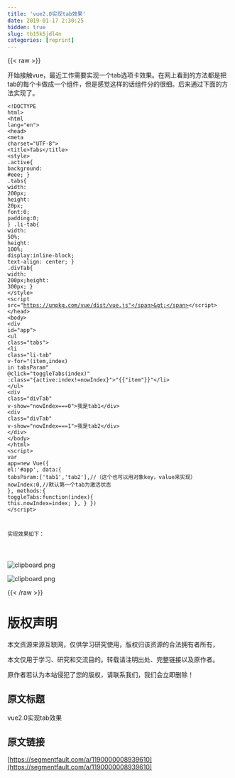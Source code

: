 ```yaml
---
title: 'vue2.0实现tab效果' 
date: 2019-01-17 2:30:25
hidden: true
slug: tb15k5jdl4n
categories: [reprint]
---
```


{{< raw >}}

                    
<p>开始接触vue，最近工作需要实现一个tab选项卡效果。在网上看到的方法都是把tab的每个卡做成一个组件，但是感觉这样的话组件分的很细。后来通过下面的方法实现了。</p>
<div class="widget-codetool" style="display:none;">
      <div class="widget-codetool--inner">
      <span class="selectCode code-tool" data-toggle="tooltip" data-placement="top" title="" data-original-title="全选"></span>
      <span type="button" class="copyCode code-tool" data-toggle="tooltip" data-placement="top" data-clipboard-text="<!DOCTYPE html>
<html lang=&quot;en&quot;>
<head>
    <meta charset=&quot;UTF-8&quot;>
    <title>Tabs</title>
    <style>
       .active{
        background: #eee;
       }
       .tabs{
        width: 200px;
        height: 20px;
        font:0;
        padding:0;
       }
       .li-tab{
        width: 50%;
        height: 100%;
        display:inline-block;
        text-align: center;
       }
       .divTab{
        width: 200px;height: 300px;
       }
    </style>
    <script src=&quot;https://unpkg.com/vue/dist/vue.js&quot;></script>
</head>
<body>
<div id=&quot;app&quot;>
    <ul class=&quot;tabs&quot;>
        <li class=&quot;li-tab&quot; v-for=&quot;(item,index) in tabsParam&quot; 
        @click=&quot;toggleTabs(index)&quot;
        :class=&quot;{active:index!=nowIndex}&quot;>"{{"item"}}"</li>
    </ul>
    <div class=&quot;divTab&quot; v-show=&quot;nowIndex===0&quot;>我是tab1</div>
    <div class=&quot;divTab&quot; v-show=&quot;nowIndex===1&quot;>我是tab2</div>
</div>
</body>
</html>
<script>
   var app=new Vue({
    el:'#app',
    data:{
        tabsParam:['tab1','tab2'],//（这个也可以用对象key，value来实现）
        nowIndex:0,//默认第一个tab为激活状态
    },
    methods:{
        toggleTabs:function(index){
            this.nowIndex=index;
        },
    }
   })
</script>

实现效果如下：

" title="" data-original-title="复制"></span>
      <span type="button" class="saveToNote code-tool" data-toggle="tooltip" data-placement="top" title="" data-original-title="放进笔记"></span>
      </div>
      </div><pre class="hljs django"><code><span class="xml"><span class="hljs-meta">&lt;!DOCTYPE html&gt;</span>
<span class="hljs-tag">&lt;<span class="hljs-name">html</span> <span class="hljs-attr">lang</span>=<span class="hljs-string">"en"</span>&gt;</span>
<span class="hljs-tag">&lt;<span class="hljs-name">head</span>&gt;</span>
    <span class="hljs-tag">&lt;<span class="hljs-name">meta</span> <span class="hljs-attr">charset</span>=<span class="hljs-string">"UTF-8"</span>&gt;</span>
    <span class="hljs-tag">&lt;<span class="hljs-name">title</span>&gt;</span>Tabs<span class="hljs-tag">&lt;/<span class="hljs-name">title</span>&gt;</span>
    <span class="hljs-tag">&lt;<span class="hljs-name">style</span>&gt;</span><span class="css">
       <span class="hljs-selector-class">.active</span>{
        <span class="hljs-attribute">background</span>: <span class="hljs-number">#eee</span>;
       }
       <span class="hljs-selector-class">.tabs</span>{
        <span class="hljs-attribute">width</span>: <span class="hljs-number">200px</span>;
        <span class="hljs-attribute">height</span>: <span class="hljs-number">20px</span>;
        <span class="hljs-attribute">font</span>:<span class="hljs-number">0</span>;
        <span class="hljs-attribute">padding</span>:<span class="hljs-number">0</span>;
       }
       <span class="hljs-selector-class">.li-tab</span>{
        <span class="hljs-attribute">width</span>: <span class="hljs-number">50%</span>;
        <span class="hljs-attribute">height</span>: <span class="hljs-number">100%</span>;
        <span class="hljs-attribute">display</span>:inline-block;
        <span class="hljs-attribute">text-align</span>: center;
       }
       <span class="hljs-selector-class">.divTab</span>{
        <span class="hljs-attribute">width</span>: <span class="hljs-number">200px</span>;<span class="hljs-attribute">height</span>: <span class="hljs-number">300px</span>;
       }
    </span><span class="hljs-tag">&lt;/<span class="hljs-name">style</span>&gt;</span>
    <span class="hljs-tag">&lt;<span class="hljs-name">script</span> <span class="hljs-attr">src</span>=<span class="hljs-string">"https://unpkg.com/vue/dist/vue.js"</span>&gt;</span><span class="undefined"></span><span class="hljs-tag">&lt;/<span class="hljs-name">script</span>&gt;</span>
<span class="hljs-tag">&lt;/<span class="hljs-name">head</span>&gt;</span>
<span class="hljs-tag">&lt;<span class="hljs-name">body</span>&gt;</span>
<span class="hljs-tag">&lt;<span class="hljs-name">div</span> <span class="hljs-attr">id</span>=<span class="hljs-string">"app"</span>&gt;</span>
    <span class="hljs-tag">&lt;<span class="hljs-name">ul</span> <span class="hljs-attr">class</span>=<span class="hljs-string">"tabs"</span>&gt;</span>
        <span class="hljs-tag">&lt;<span class="hljs-name">li</span> <span class="hljs-attr">class</span>=<span class="hljs-string">"li-tab"</span> <span class="hljs-attr">v-for</span>=<span class="hljs-string">"(item,index) in tabsParam"</span> 
        @<span class="hljs-attr">click</span>=<span class="hljs-string">"toggleTabs(index)"</span>
        <span class="hljs-attr">:class</span>=<span class="hljs-string">"{active:index!=nowIndex}"</span>&gt;</span></span><span class="hljs-template-variable">"{{"item"}}"</span><span class="xml"><span class="hljs-tag">&lt;/<span class="hljs-name">li</span>&gt;</span>
    <span class="hljs-tag">&lt;/<span class="hljs-name">ul</span>&gt;</span>
    <span class="hljs-tag">&lt;<span class="hljs-name">div</span> <span class="hljs-attr">class</span>=<span class="hljs-string">"divTab"</span> <span class="hljs-attr">v-show</span>=<span class="hljs-string">"nowIndex===0"</span>&gt;</span>我是tab1<span class="hljs-tag">&lt;/<span class="hljs-name">div</span>&gt;</span>
    <span class="hljs-tag">&lt;<span class="hljs-name">div</span> <span class="hljs-attr">class</span>=<span class="hljs-string">"divTab"</span> <span class="hljs-attr">v-show</span>=<span class="hljs-string">"nowIndex===1"</span>&gt;</span>我是tab2<span class="hljs-tag">&lt;/<span class="hljs-name">div</span>&gt;</span>
<span class="hljs-tag">&lt;/<span class="hljs-name">div</span>&gt;</span>
<span class="hljs-tag">&lt;/<span class="hljs-name">body</span>&gt;</span>
<span class="hljs-tag">&lt;/<span class="hljs-name">html</span>&gt;</span>
<span class="hljs-tag">&lt;<span class="hljs-name">script</span>&gt;</span><span class="actionscript">
   <span class="hljs-keyword">var</span> app=<span class="hljs-keyword">new</span> Vue({
    el:<span class="hljs-string">'#app'</span>,
    data:{
        tabsParam:[<span class="hljs-string">'tab1'</span>,<span class="hljs-string">'tab2'</span>],<span class="hljs-comment">//（这个也可以用对象key，value来实现）</span>
        nowIndex:<span class="hljs-number">0</span>,<span class="hljs-comment">//默认第一个tab为激活状态</span>
    },
    methods:{
        toggleTabs:<span class="hljs-function"><span class="hljs-keyword">function</span><span class="hljs-params">(index)</span></span>{
            <span class="hljs-keyword">this</span>.nowIndex=index;
        },
    }
   })
</span><span class="hljs-tag">&lt;/<span class="hljs-name">script</span>&gt;</span>

实现效果如下：

</span></code></pre>
<p><span class="img-wrap"><img data-src="/img/bVLFLi?w=207&amp;h=73" src="https://static.alili.tech/img/bVLFLi?w=207&amp;h=73" alt="clipboard.png" title="clipboard.png" style="cursor: pointer; display: inline;"></span></p>
<p><span class="img-wrap"><img data-src="/img/bVLFLn?w=221&amp;h=76" src="https://static.alili.tech/img/bVLFLn?w=221&amp;h=76" alt="clipboard.png" title="clipboard.png" style="cursor: pointer; display: inline;"></span></p>

                
{{< /raw >}}

# 版权声明
本文资源来源互联网，仅供学习研究使用，版权归该资源的合法拥有者所有，

本文仅用于学习、研究和交流目的。转载请注明出处、完整链接以及原作者。

原作者若认为本站侵犯了您的版权，请联系我们，我们会立即删除！

## 原文标题
vue2.0实现tab效果

## 原文链接
[https://segmentfault.com/a/1190000008939610](https://segmentfault.com/a/1190000008939610)

